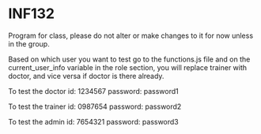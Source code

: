 # INF132 
Program for class, please do not alter or make changes to it for now unless in the group.

Based on which user you want to test go to the functions.js file and on the current_user_info variable in the role section, you will replace trainer with doctor, and vice versa if doctor is there already.

To test the doctor
id: 1234567
password: password1

To test the trainer
id: 0987654
password: password2

To test the admin
id: 7654321
password: password3



